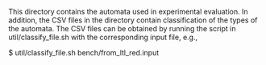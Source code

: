 This directory contains the automata used in experimental evaluation.
In addition, the CSV files in the directory contain classification of the types
of the automata.  The CSV files can be obtained by running the script in
util/classify_file.sh with the corresponding input file, e.g.,

$ util/classify_file.sh bench/from_ltl_red.input
